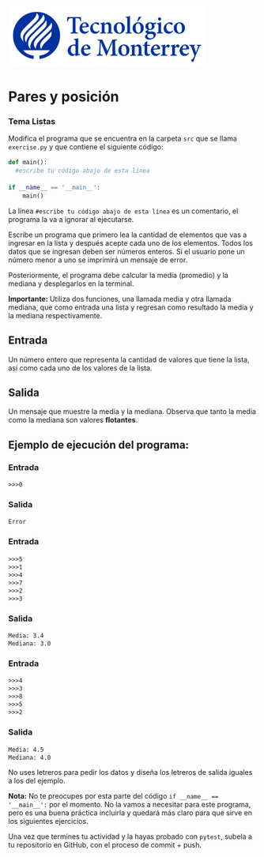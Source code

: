 ![Tec de Monterrey](../../images/logotecmty.png)
# Pares y posición
### Tema Listas

Modifica el programa que se encuentra en la carpeta `src` que se llama `exercise.py` y que contiene el siguiente código:

```python
def main():
  #escribe tu código abajo de esta línea

if __name__ == '__main__':
    main()
```

La línea `#escribe tu código abajo de esta línea` es un comentario, el programa la va a ignorar al ejecutarse.

Escribe un programa que primero lea la cantidad de elementos que vas a ingresar en la lista y después acepte cada uno de los elementos. Todos los datos que se ingresan deben ser números enteros. Si el usuario pone un número menor a uno se imprimirá un mensaje de error.

Posteriormente, el programa debe calcular la media (promedio) y la mediana y desplegarlos en la terminal.

**Importante:** Utiliza dos funciones, una llamada media y otra llamada mediana, que como entrada una lista y regresan como resultado la media y la mediana respectivamente.

## Entrada
Un número entero que representa la cantidad de valores que tiene la lista, asi como cada uno de los valores de la lista.

## Salida
Un mensaje que muestre la media y la mediana. Observa que tanto la media como la mediana son valores **flotantes**.
 
## Ejemplo de ejecución del programa:
### Entrada
```
>>>0
```
### Salida
```
Error
```
### Entrada
```
>>>5
>>>1
>>>4
>>>7
>>>2
>>>3
```
### Salida
```
Media: 3.4
Mediana: 3.0
```

### Entrada
```
>>>4
>>>3
>>>8
>>>5
>>>2
```
### Salida
```
Media: 4.5
Mediana: 4.0
```
No uses letreros para pedir los datos y diseña los letreros de salida iguales a los del ejemplo.

**Nota:** No te preocupes por esta parte del código `if __name__ == '__main__':` por el momento. No la vamos a necesitar para este programa, pero es una buena práctica incluirla y quedará más claro para que sirve en los siguientes ejercicios.

Una vez que termines tu actividad y la hayas probado con `pytest`, subela a tu repositorio en GitHub, con el proceso de commit + push.
